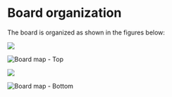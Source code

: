 # Board organization

The board is organized as shown in the figures below:

![](../../.gitbook/assets/board\_map\_top.png)

![Board map - Top](../../.gitbook/assets/RDDRONE-BMS772\_top\_commented.jpg)

![](../../.gitbook/assets/board\_map\_bottom.png)

![Board map - Bottom](../../.gitbook/assets/RDDRONE-BMS772\_bottom\_commented.jpg)
